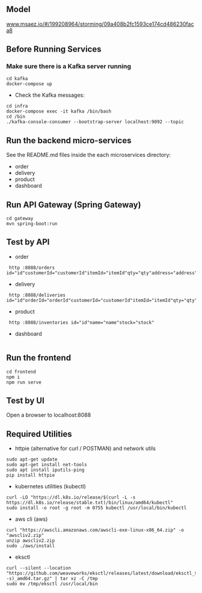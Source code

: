 # 

## Model
www.msaez.io/#/199208964/storming/09a408b2fc1593ce174cd486230faca8

## Before Running Services
### Make sure there is a Kafka server running
```
cd kafka
docker-compose up
```
- Check the Kafka messages:
```
cd infra
docker-compose exec -it kafka /bin/bash
cd /bin
./kafka-console-consumer --bootstrap-server localhost:9092 --topic
```

## Run the backend micro-services
See the README.md files inside the each microservices directory:

- order
- delivery
- product
- dashboard


## Run API Gateway (Spring Gateway)
```
cd gateway
mvn spring-boot:run
```

## Test by API
- order
```
 http :8088/orders id="id"customerId="customerId"itemId="itemId"qty="qty"address="address"status="status"
```
- delivery
```
 http :8088/deliveries id="id"orderId="orderId"customerId="customerId"itemId="itemId"qty="qty"address="address"status="status"
```
- product
```
 http :8088/inventories id="id"name="name"stock="stock"
```
- dashboard
```
```


## Run the frontend
```
cd frontend
npm i
npm run serve
```

## Test by UI
Open a browser to localhost:8088

## Required Utilities

- httpie (alternative for curl / POSTMAN) and network utils
```
sudo apt-get update
sudo apt-get install net-tools
sudo apt install iputils-ping
pip install httpie
```

- kubernetes utilities (kubectl)
```
curl -LO "https://dl.k8s.io/release/$(curl -L -s https://dl.k8s.io/release/stable.txt)/bin/linux/amd64/kubectl"
sudo install -o root -g root -m 0755 kubectl /usr/local/bin/kubectl
```

- aws cli (aws)
```
curl "https://awscli.amazonaws.com/awscli-exe-linux-x86_64.zip" -o "awscliv2.zip"
unzip awscliv2.zip
sudo ./aws/install
```

- eksctl 
```
curl --silent --location "https://github.com/weaveworks/eksctl/releases/latest/download/eksctl_$(uname -s)_amd64.tar.gz" | tar xz -C /tmp
sudo mv /tmp/eksctl /usr/local/bin
```
